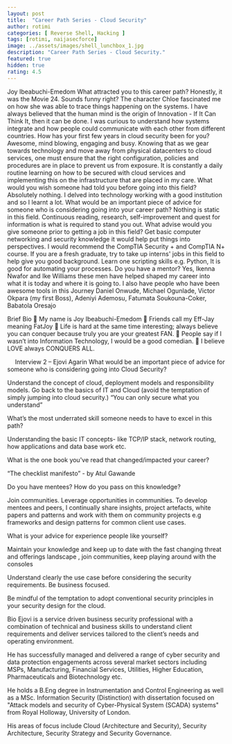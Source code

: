 ```yaml
---
layout: post
title:  "Career Path Series - Cloud Security"
author: rotimi
categories: [ Reverse Shell, Hacking ]
tags: [rotimi, naijasecforce]
image: ../assets/images/shell_lunchbox_1.jpg
description: "Career Path Series - Cloud Security."
featured: true
hidden: true
rating: 4.5
---
```


Joy Ibeabuchi-Emedom
What attracted you to this career path?
Honestly, it was the Movie 24. Sounds funny right? The character Chloe fascinated me on how she was able to trace things happening on the systems.  I have always believed that the human mind is the origin of Innovation - If It Can Think It, then it can be done.
I was curious to understand how systems integrate and how people could communicate with each other from different countries.
How has your first few years in cloud security been for you?
Awesome, mind blowing, engaging and busy. Knowing that as we gear towards technology and move away from physical datacenters to cloud services, one must ensure that the right configuration, policies and procedures are in place to prevent us from exposure.
It is constantly a daily routine learning on how to be secured with cloud services and implementing this on the infrastructure that are placed in my care.
What would you wish someone had told you before going into this field?
Absolutely nothing. I delved into technology working with a good institution and so I learnt a lot.
What would be an important piece of advice for someone who is considering going into your career path?
Nothing is static in this field. Continuous reading, research, self-improvement and quest for information is what is required to stand you out.
What advise would you give someone  prior to getting a job in this field?
Get basic computer networking and security knowledge it would help put things into perspectives. I would recommend the CompTIA Security + and CompTIA N+ course. If you are a fresh graduate, try to take up interns' jobs in this field to help give you good background. Learn one scripting skills e.g. Python, It is good for automating your processes.
Do you have a mentor?
Yes, Ikenna Nwafor and Ike Williams these men have helped shaped my career into what it is today and where it is going to. I also have people who have been awesome tools in this Journey Daniel Onwude, Michael Ogunlade, Victor Okpara (my first Boss), Adeniyi Ademosu, Fatumata Soukouna-Coker, Babatola Oresajo

Brief Bio
	My name is Joy Ibeabuchi-Emedom
	Friends call my Eff-Jay meaning FatJoy 
	Life is hard at the same time interesting; always believe you can conquer because truly you are your greatest FAN.
	People say if I wasn’t into Information Technology, I would be a good comedian. 
	I believe LOVE always CONQUERS ALL.


 
Interview 2 – Ejovi Agarin
What would be an important piece of advice for someone who is considering going into Cloud Security?

Understand the concept of cloud, deployment models and responsibility models. Go back to the basics of IT and Cloud (avoid the temptation of simply jumping into cloud security.) 
“You can only secure what you understand”

 What’s the most underrated skill someone needs to have to excel in this path?

Understanding the basic IT concepts- like TCP/IP stack, network routing, how applications and data base work etc.

What is the one book you've read that changed/impacted your career?

“The checklist manifesto” - by Atul Gawande


 Do you have mentees? How do you pass on this knowledge? 

Join communities. Leverage opportunities in communities. To develop mentees and peers, I continually share insights, project artefacts, white papers and patterns and work with them on community projects e.g frameworks and design patterns for common client use cases.

What is your advice for experience people like yourself?

Maintain your knowledge and keep up to date with the fast changing threat and offerings landscape , join communities, keep playing around with the consoles

Understand clearly the use case before considering the security requirements. Be business focused.

Be mindful of the temptation to adopt conventional security principles in your security design for the cloud.

Bio
Ejovi is a service driven business security professional with a combination of technical and business skills to understand client requirements and deliver services tailored to the client’s needs and operating environment.

He has successfully managed and delivered a range of cyber security and data protection engagements across several market sectors including MSPs, Manufacturing, Financial Services, Utilities, Higher Education, Pharmaceuticals and Biotechnology etc.

He holds a B.Eng degree in Instrumentation and Control Engineering as well as a MSc. Information Security (Distinction) with dissertation focused on "Attack models and security of Cyber-Physical System (SCADA) systems" from Royal Holloway, University of London.

His areas of focus include Cloud (Architecture and Security), Security Architecture, Security Strategy and Security Governance.
